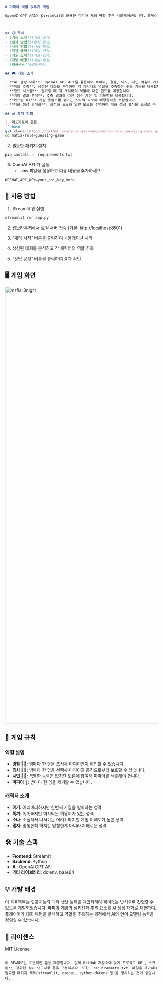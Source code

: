 ```markdown
# 마피아 역할 맞추기 게임

OpenAI GPT API와 Streamlit을 활용한 마피아 게임 역할 추측 시뮬레이션입니다. 플레이어들의 대화를 분석하여 각 캐릭터의 역할을 맞추는 게임입니다.



## 📋 목차
- [기능 소개](#기능-소개)
- [설치 방법](#설치-방법)
- [사용 방법](#사용-방법)
- [게임 규칙](#게임-규칙)
- [기술 스택](#기술-스택)
- [개발 배경](#개발-배경)
- [라이센스](#라이센스)

## 🎮 기능 소개

- **AI 생성 대화**: OpenAI GPT API를 활용하여 마피아, 경찰, 의사, 시민 역할의 캐릭터 간 대화를 자동 생성합니다.
- **역할 추측**: 생성된 대화를 분석하여 각 캐릭터의 역할을 추측하는 퀴즈 기능을 제공합니다.
- **힌트 시스템**: 필요할 때 각 캐릭터의 역할에 대한 힌트를 제공합니다.
- **게임 결과 분석**: 추측 결과에 따른 점수 계산 및 피드백을 제공합니다.
- **커스텀 UI**: 게임 몰입도를 높이는 시각적 요소와 배경음악을 포함합니다.
- **대화 생성 최적화**: 최적화 모드와 일반 모드를 선택하여 대화 생성 방식을 조절할 수 있습니다.

## 💻 설치 방법

1. 리포지토리 클론
```bash
git clone [https://github.com/your-username/mafia-role-guessing-game.git](https://github.com/tpwls9494/LLM_mafia_3night)
cd mafia-role-guessing-game
```

2. 필요한 패키지 설치
```bash
pip install -r requirements.txt
```

3. OpenAI API 키 설정
   - `.env` 파일을 생성하고 다음 내용을 추가하세요:
```
OPENAI_API_KEY=your_api_key_here
```

## 🎲 사용 방법

1. Streamlit 앱 실행
```bash
streamlit run app.py
```

2. 웹브라우저에서 로컬 서버 접속 (기본: http://localhost:8501)

3. "게임 시작" 버튼을 클릭하여 시뮬레이션 시작

4. 생성된 대화를 분석하고 각 캐릭터의 역할 추측

5. "정답 공개" 버튼을 클릭하여 결과 확인

## 🖥️ 게임 화면
<img width="1440" alt="mafia_3night" src="https://github.com/user-attachments/assets/cff6100d-2611-46dc-96d6-cfd5aa802a80" />

## 📜 게임 규칙

### 역할 설명
- **경찰 👮‍♂️**: 밤마다 한 명을 조사해 마피아인지 확인할 수 있습니다.
- **의사 👨‍⚕️**: 밤마다 한 명을 선택해 마피아의 공격으로부터 보호할 수 있습니다.
- **시민 👨‍🌾**: 특별한 능력은 없지만 토론에 참여해 마피아를 색출해야 합니다.
- **마피아 🔪**: 밤마다 한 명을 제거할 수 있습니다.

### 캐릭터 소개
- **어기**: 어리버리하지만 한번씩 기질을 발휘하는 성격
- **똑끼**: 똑똑하지만 마지막은 허당끼가 있는 성격
- **소나**: 소심해서 나서기는 어려워하지만 게임 이해도가 높은 성격
- **멍지**: 멍청한척 하지만 멍청한게 아니라 지혜로운 성격

## 🛠️ 기술 스택

- **Frontend**: Streamlit
- **Backend**: Python
- **AI**: OpenAI GPT API
- **기타 라이브러리**: dotenv, base64

## 💡 개발 배경

이 프로젝트는 인공지능의 대화 생성 능력을 게임화하여 재미있는 방식으로 경험할 수 있도록 개발되었습니다. 마피아 게임의 심리전과 추리 요소를 AI 생성 대화로 재현하여, 플레이어가 대화 패턴을 분석하고 역할을 추측하는 과정에서 AI의 언어 모델링 능력을 경험할 수 있습니다.

## 📝 라이센스

MIT License
```

이 README는 기본적인 틀을 제공합니다. 실제 GitHub 저장소에 맞게 프로젝트 URL, 스크린샷, 정확한 설치 요구사항 등을 조정하세요. 또한 `requirements.txt` 파일을 추가하여 필요한 패키지 목록(streamlit, openai, python-dotenv 등)을 명시하는 것이 좋습니다.
